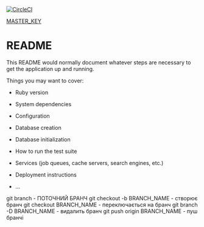 [![CircleCI](https://dl.circleci.com/status-badge/img/gh/to0-young/TodoBackend/tree/main.svg?style=svg)](https://dl.circleci.com/status-badge/redirect/gh/to0-young/TodoBackend/tree/main)

[MASTER_KEY](https://docs.google.com/document/d/1erv8-hVIIoxDAzDRjGqhpGs0Ww3sf4d5YPumJWXRMVg/edit)
# README

This README would normally document whatever steps are necessary to get the
application up and running.

Things you may want to cover:

* Ruby version

* System dependencies

* Configuration

* Database creation

* Database initialization

* How to run the test suite

* Services (job queues, cache servers, search engines, etc.)

* Deployment instructions

* ...

git branch - ПОТОЧНИЙ БРАНЧ
git checkout -b BRANCH_NAME - створює бранч
git checkout BRANCH_NAME - переключається на бранч
git branch -D BRANCH_NAME - видалить бранч
git push origin BRANCH_NAME - пуш бранчі